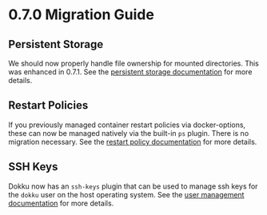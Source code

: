 # 0.7.0 Migration Guide

## Persistent Storage

We should now properly handle file ownership for mounted directories. This was enhanced in 0.7.1. See the [persistent storage documentation](/docs/advanced-usage/persistent-storage.md) for more details.

## Restart Policies

If you previously managed container restart policies via docker-options, these can now be managed natively via the built-in `ps` plugin. There is no migration necessary. See the [restart policy documentation](/docs/processes/process-management.md#restart-policies) for more details.

## SSH Keys

Dokku now has an `ssh-keys` plugin that can be used to manage ssh keys for the `dokku` user on the host operating system. See the [user management documentation](/docs/deployment/user-management.md) for more details.
